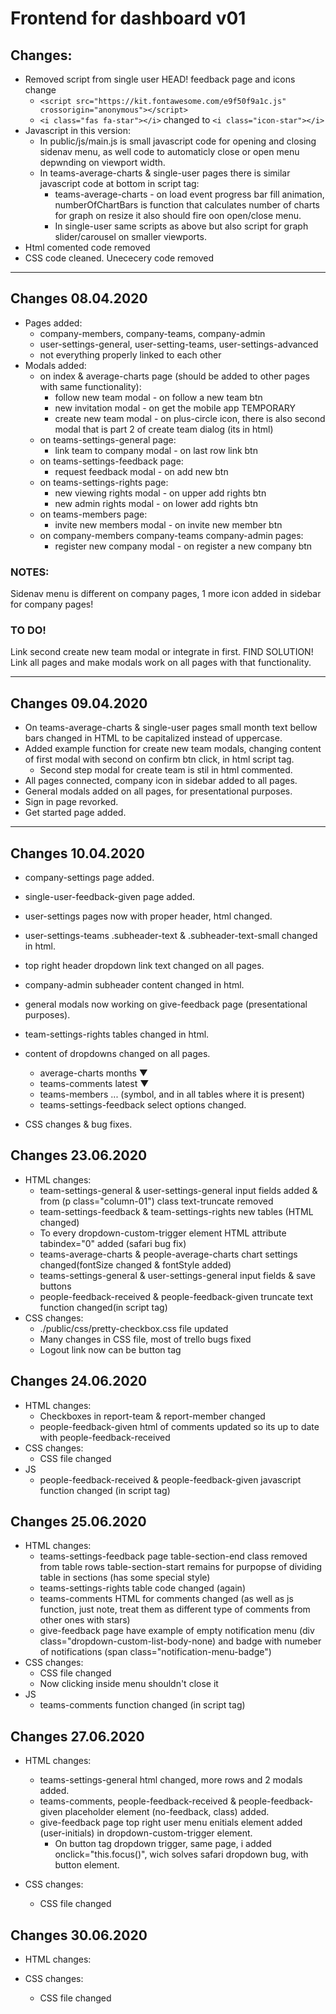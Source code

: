 # Frontend for dashboard v01
## Changes:
- Removed script from single user HEAD! feedback page and icons change
    * ```<script src="https://kit.fontawesome.com/e9f50f9a1c.js" crossorigin="anonymous"></script>```
    * ```<i class="fas fa-star"></i>``` changed to ```<i class="icon-star"></i>```
- Javascript in this version:
    * In public/js/main.js is small javascript code for opening and closing sidenav menu, as well code to automaticly close or open menu depwnding on viewport width.
    * In teams-average-charts & single-user pages there is similar javascript code at bottom in script tag:
        * teams-average-charts - on load event progress bar fill animation, numberOfChartBars is function that calculates number of charts for graph on resize it also should fire oon open/close menu.
        * In single-user same scripts as above but also script for graph slider/carousel on smaller viewports.
- Html comented code removed
- CSS code cleaned. Unececery code removed
***
## Changes 08.04.2020
- Pages added:
    * company-members, company-teams, company-admin
    * user-settings-general, user-setting-teams, user-settings-advanced
    * not everything properly linked to each other
- Modals added:
    * on index & average-charts page (should be added to other pages with same functionality):
        * follow new team modal - on follow a new team btn
        * new invitation modal - on get the mobile app TEMPORARY
        * create new team modal - on plus-circle icon, there is also second modal that is part 2 of create team dialog (its in html)
    * on teams-settings-general page:
        * link team to company modal - on last row link btn
    * on teams-settings-feedback page:
        * request feedback modal - on add new btn
    * on teams-settings-rights page:
        * new viewing rights modal - on upper add rights btn
        * new admin rights modal - on lower add rights btn
    * on teams-members page:
        * invite new members modal - on invite new member btn
    * on company-members company-teams company-admin pages:
        * register new company modal - on register a new company btn

### NOTES:
Sidenav menu is different on company pages, 1 more icon added in sidebar for company pages!
### TO DO! 
Link second create new team modal or integrate in first. FIND SOLUTION!
Link all pages and make modals work on all pages with that functionality.
 
***
## Changes 09.04.2020
- On teams-average-charts & single-user pages small month text bellow bars changed in HTML to be capitalized instead of uppercase.
- Added example function for create new team modals, changing content of first modal with second on confirm btn click, in html script tag.
    * Second step modal for create team is stil in html commented.
- All pages connected, company icon in sidebar added to all pages.
- General modals added on all pages, for presentational purposes.
- Sign in page revorked.
- Get started page added.
***
## Changes 10.04.2020
- company-settings page added.
- single-user-feedback-given page added.
- user-settings pages now with proper header, html changed.
- user-settings-teams .subheader-text & .subheader-text-small changed in html.
- top right header dropdown link text changed on all pages.
- company-admin subheader content changed in html.
- general modals now working on give-feedback page (presentational purposes).
- team-settings-rights tables changed in html.

- content of dropdowns changed on all pages.
    * average-charts months ▼
    * teams-comments latest ▼
    * teams-members ... (symbol, and in all tables where it is present)
    * teams-settings-feedback select options changed.
- CSS changes & bug fixes.
## Changes 23.06.2020
- HTML changes:
    * team-settings-general & user-settings-general input fields added & from (p class="column-01") class text-truncate removed
    * team-settings-feedback & team-settings-rights new tables (HTML changed)
    * To every dropdown-custom-trigger element HTML attribute tabindex="0" added (safari bug fix)
    * teams-average-charts & people-average-charts chart settings changed(fontSize changed & fontStyle added)
    * teams-settings-general & user-settings-general input fields & save buttons
    * people-feedback-received & people-feedback-given truncate text function changed(in script tag)
- CSS changes:
    * ./public/css/pretty-checkbox.css file updated
    * Many changes in CSS file, most of trello bugs fixed
    * Logout link now can be button tag
## Changes 24.06.2020
- HTML changes:
    * Checkboxes in report-team & report-member changed
    * people-feedback-given html of comments updated so its up to date with people-feedback-received
- CSS changes:
    * CSS file changed
- JS
    * people-feedback-received & people-feedback-given javascript function changed (in script tag)
## Changes 25.06.2020
- HTML changes:
    * teams-settings-feedback page table-section-end class removed from table rows table-section-start remains for purpopse of dividing table in sections (has some special style) 
    * teams-settings-rights table code changed (again)
    * teams-comments HTML for comments changed (as well as js function, just note, treat them as different type of comments from other ones with stars)
    * give-feedback page have example of empty notification menu (div class="dropdown-custom-list-body-none) and badge with numeber of notifications (span class="notification-menu-badge")
- CSS changes:
    * CSS file changed
    * Now clicking inside menu shouldn't close it
- JS
    * teams-comments function changed (in script tag)
## Changes 27.06.2020
- HTML changes:
    * teams-settings-general html changed, more rows and 2 modals added.
    * teams-comments, people-feedback-received & people-feedback-given placeholder element (no-feedback, class) added.
    * give-feedback page top right user menu enitials element added (user-initials) in dropdown-custom-trigger element.
        - On button tag dropdown trigger, same page, i added onclick="this.focus()", wich solves safari dropdown bug, with button element.
  
- CSS changes:
    * CSS file changed
## Changes 30.06.2020
- HTML changes:
  
- CSS changes:
    * CSS file changed
    


